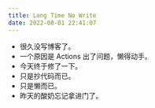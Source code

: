 ```yaml
---
title: Long Time No Write
date: 2022-08-01 22:41:07
---
```

- 很久没写博客了。
- 一个原因是 Actions 出了问题，懒得动手。
- 今天终于修了一下。
- 只是抄代码而已。
- 只是懒而已。
- 昨天的酸奶忘记拿进门了。